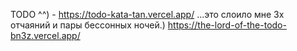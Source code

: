 TODO ^^) - https://todo-kata-tan.vercel.app/
...это слоило мне 3х отчаяний и пары бессонных ночей.)
https://the-lord-of-the-todo-bn3z.vercel.app/
